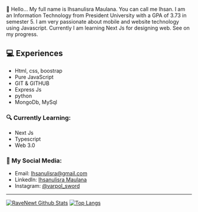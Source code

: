 👋 Hello... My full name is Ihsanulisra Maulana. You can call me Ihsan. I am an Information Technology from President University with a GPA of 3.73 in semester 5. I am very passionate about mobile and website technology using Javascript. Currently I am learning Next Js for designing web. See on my progress.

## 💻 Experiences
- Html, css, boostrap
- Pure JavaScript
- GIT & GITHUB
- Express Js
- python
- MongoDb, MySql

### 🔍 Currently Learning:
- Next Js
- Typescript
- Web 3.0

### 🚀 My Social Media:
- Email: [Ihsanulisra@gmail.com](ihsanulisra@gmail.com)
- LinkedIn: [Ihsanulisra Maulana](https://www.linkedin.com/in/ihsanulisra-maulana-a226491b5/)
- Instagram: [@varpol_sword](https://www.instagram.com/varpol_sword/)

---

[![RaveNewt Github Stats](https://github-readme-stats.vercel.app/api?username=RaveNewt&count_private=true&theme=tokyonight&show_icons=true)](https://github.com/RaveNewt)
[![Top Langs](https://github-readme-stats.vercel.app/api/top-langs/?username=RaveNewt&layout=compact)](https://github.com/RaveNewt)



